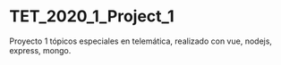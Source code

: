 # TET_2020_1_Project_1
Proyecto 1 tópicos especiales en telemática, realizado con vue, nodejs, express, mongo.
